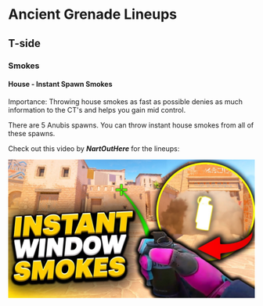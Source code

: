 # Ancient Grenade Lineups

## T-side

### Smokes

#### House - Instant Spawn Smokes
Importance: Throwing house smokes as fast as possible denies as much information to the CT's and helps you gain mid control.

There are 5 Anubis spawns. You can throw instant house smokes from all of these spawns.

Check out this video by **_NartOutHere_** for the lineups:

<div align="center">
    <a href="https://www.youtube.com/watch?v=LyYD01T4ymY">
        <img src="../imgs/nartouthere-anubis-housesmokes-tmb.jpg" alt="NartOutHere instant house smokes on Anubis thumbnail.">
    </a>
</div>
